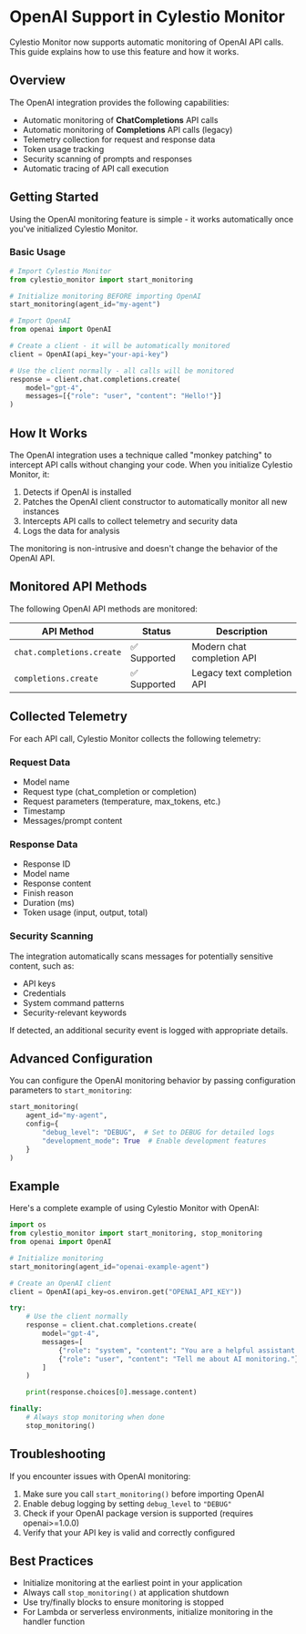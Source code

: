 # OpenAI Support in Cylestio Monitor

Cylestio Monitor now supports automatic monitoring of OpenAI API calls. This guide explains how to use this feature and how it works.

## Overview

The OpenAI integration provides the following capabilities:

- Automatic monitoring of **ChatCompletions** API calls
- Automatic monitoring of **Completions** API calls (legacy)
- Telemetry collection for request and response data
- Token usage tracking
- Security scanning of prompts and responses
- Automatic tracing of API call execution

## Getting Started

Using the OpenAI monitoring feature is simple - it works automatically once you've initialized Cylestio Monitor.

### Basic Usage

```python
# Import Cylestio Monitor
from cylestio_monitor import start_monitoring

# Initialize monitoring BEFORE importing OpenAI
start_monitoring(agent_id="my-agent")

# Import OpenAI
from openai import OpenAI

# Create a client - it will be automatically monitored
client = OpenAI(api_key="your-api-key")

# Use the client normally - all calls will be monitored
response = client.chat.completions.create(
    model="gpt-4",
    messages=[{"role": "user", "content": "Hello!"}]
)
```

## How It Works

The OpenAI integration uses a technique called "monkey patching" to intercept API calls without changing your code. When you initialize Cylestio Monitor, it:

1. Detects if OpenAI is installed
2. Patches the OpenAI client constructor to automatically monitor all new instances
3. Intercepts API calls to collect telemetry and security data
4. Logs the data for analysis

The monitoring is non-intrusive and doesn't change the behavior of the OpenAI API.

## Monitored API Methods

The following OpenAI API methods are monitored:

| API Method | Status | Description |
|------------|--------|-------------|
| `chat.completions.create` | ✅ Supported | Modern chat completion API |
| `completions.create` | ✅ Supported | Legacy text completion API |

## Collected Telemetry

For each API call, Cylestio Monitor collects the following telemetry:

### Request Data
- Model name
- Request type (chat_completion or completion)
- Request parameters (temperature, max_tokens, etc.)
- Timestamp
- Messages/prompt content

### Response Data
- Response ID
- Model name
- Response content
- Finish reason
- Duration (ms)
- Token usage (input, output, total)

### Security Scanning

The integration automatically scans messages for potentially sensitive content, such as:
- API keys
- Credentials
- System command patterns
- Security-relevant keywords

If detected, an additional security event is logged with appropriate details.

## Advanced Configuration

You can configure the OpenAI monitoring behavior by passing configuration parameters to `start_monitoring`:

```python
start_monitoring(
    agent_id="my-agent",
    config={
        "debug_level": "DEBUG",  # Set to DEBUG for detailed logs
        "development_mode": True  # Enable development features
    }
)
```

## Example

Here's a complete example of using Cylestio Monitor with OpenAI:

```python
import os
from cylestio_monitor import start_monitoring, stop_monitoring
from openai import OpenAI

# Initialize monitoring
start_monitoring(agent_id="openai-example-agent")

# Create an OpenAI client
client = OpenAI(api_key=os.environ.get("OPENAI_API_KEY"))

try:
    # Use the client normally
    response = client.chat.completions.create(
        model="gpt-4",
        messages=[
            {"role": "system", "content": "You are a helpful assistant."},
            {"role": "user", "content": "Tell me about AI monitoring."}
        ]
    )

    print(response.choices[0].message.content)

finally:
    # Always stop monitoring when done
    stop_monitoring()
```

## Troubleshooting

If you encounter issues with OpenAI monitoring:

1. Make sure you call `start_monitoring()` before importing OpenAI
2. Enable debug logging by setting `debug_level` to `"DEBUG"`
3. Check if your OpenAI package version is supported (requires openai>=1.0.0)
4. Verify that your API key is valid and correctly configured

## Best Practices

- Initialize monitoring at the earliest point in your application
- Always call `stop_monitoring()` at application shutdown
- Use try/finally blocks to ensure monitoring is stopped
- For Lambda or serverless environments, initialize monitoring in the handler function
